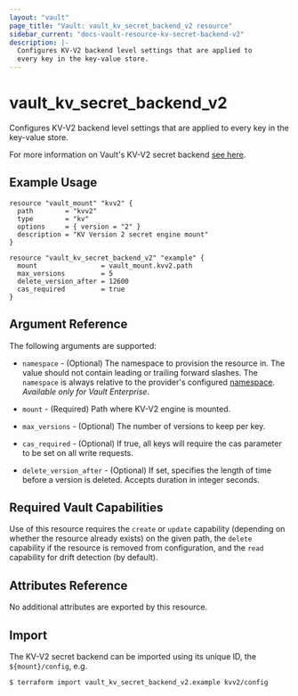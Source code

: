 ```yaml
---
layout: "vault"
page_title: "Vault: vault_kv_secret_backend_v2 resource"
sidebar_current: "docs-vault-resource-kv-secret-backend-v2"
description: |-
  Configures KV-V2 backend level settings that are applied to 
  every key in the key-value store.
---
```


# vault\_kv\_secret\_backend\_v2

Configures KV-V2 backend level settings that are applied to
every key in the key-value store.

For more information on Vault's KV-V2 secret backend
[see here](https://www.vaultproject.io/docs/secrets/kv/kv-v2).

## Example Usage

```hcl
resource "vault_mount" "kvv2" {
  path        = "kvv2"
  type        = "kv"
  options     = { version = "2" }
  description = "KV Version 2 secret engine mount"
}

resource "vault_kv_secret_backend_v2" "example" {
  mount                = vault_mount.kvv2.path
  max_versions         = 5
  delete_version_after = 12600
  cas_required         = true
}
```

## Argument Reference

The following arguments are supported:

* `namespace` - (Optional) The namespace to provision the resource in.
  The value should not contain leading or trailing forward slashes.
  The `namespace` is always relative to the provider's configured [namespace](/docs/providers/vault#namespace).
  *Available only for Vault Enterprise*.

* `mount` - (Required) Path where KV-V2 engine is mounted.

* `max_versions` - (Optional) The number of versions to keep per key.

* `cas_required` - (Optional) If true, all keys will require the cas
  parameter to be set on all write requests.

* `delete_version_after` - (Optional) If set, specifies the length of time before
  a version is deleted. Accepts duration in integer seconds.

## Required Vault Capabilities

Use of this resource requires the `create` or `update` capability
(depending on whether the resource already exists) on the given path,
the `delete` capability if the resource is removed from configuration,
and the `read` capability for drift detection (by default).

## Attributes Reference

No additional attributes are exported by this resource.

## Import

The KV-V2 secret backend can be imported using its unique ID,
the `${mount}/config`, e.g.

```
$ terraform import vault_kv_secret_backend_v2.example kvv2/config
```
